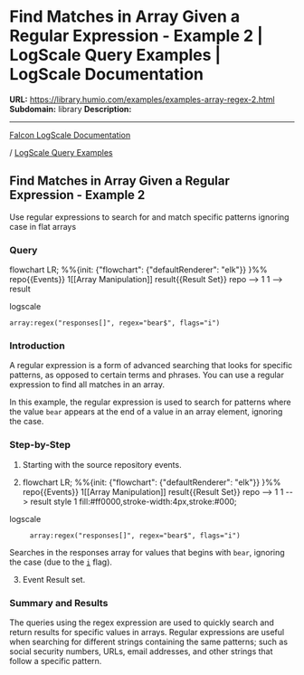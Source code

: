# Find Matches in Array Given a Regular Expression - Example 2 | LogScale Query Examples | LogScale Documentation

**URL:** https://library.humio.com/examples/examples-array-regex-2.html
**Subdomain:** library
**Description:** 

---

[Falcon LogScale Documentation](https://library.humio.com)

/ [LogScale Query Examples](examples.html)

## Find Matches in Array Given a Regular Expression - Example 2

Use regular expressions to search for and match specific patterns ignoring case in flat arrays 

### Query

flowchart LR; %%{init: {"flowchart": {"defaultRenderer": "elk"}} }%% repo{{Events}} 1[[Array Manipulation]] result{{Result Set}} repo --> 1 1 --> result

logscale
    
    
    array:regex("responses[]", regex="bear$", flags="i")

### Introduction

A regular expression is a form of advanced searching that looks for specific patterns, as opposed to certain terms and phrases. You can use a regular expression to find all matches in an array. 

In this example, the regular expression is used to search for patterns where the value `bear` appears at the end of a value in an array element, ignoring the case. 

### Step-by-Step

  1. Starting with the source repository events.

  2. flowchart LR; %%{init: {"flowchart": {"defaultRenderer": "elk"}} }%% repo{{Events}} 1[[Array Manipulation]] result{{Result Set}} repo --> 1 1 --> result style 1 fill:#ff0000,stroke-width:4px,stroke:#000;

logscale
         
         array:regex("responses[]", regex="bear$", flags="i")

Searches in the responses array for values that begins with `bear`, ignoring the case (due to the [`i`](https://library.humio.com/data-analysis/functions-array-regex.html#query-functions-array-regex-flags-value-i) flag). 

  3. Event Result set.




### Summary and Results

The queries using the regex expression are used to quickly search and return results for specific values in arrays. Regular expressions are useful when searching for different strings containing the same patterns; such as social security numbers, URLs, email addresses, and other strings that follow a specific pattern.
